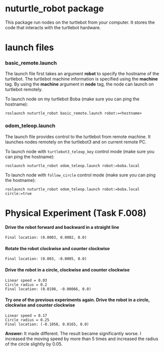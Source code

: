 # nuturtle_robot package

This package run nodes on the turtlebot from your computer. It stores the code that interacts with the turtlebot hardware.  

# launch files

### basic_remote.launch  

The launch file first takes an argument <b>robot</b> to specify the hostname of the turtlebot. The turtlebot machine information is specified using the <b>machine</b> tag. By using the <b>machine</b> argument in <b>node</b> tag, the node can launch on turtlebot remotely.  

To launch node on my turtlebot Boba (make sure you can ping the hostname):
```
roslaunch nuturtle_robot basic_remote.launch robot:=<hostname>
```

### odom_teleop.launch

The launch file provides control to the turtlebot from remote machine. It launches nodes remotely on the turtlebot3 and on current remote PC. 

To launch node with ```turtlebot3_teleop_key``` control mode (make sure you can ping the hostname):  
```
roslaunch nuturtle_robot odom_teleop.launch robot:=boba.local
```
 
To launch node with ```follow_circle``` control mode (make sure you can ping the hostname):  
```
roslaunch nuturtle_robot odom_teleop.launch robot:=boba.local circle:=true
```


# Physical Experiment (Task F.008)

#### Drive the robot forward and backward in a straight line

```
Final location: (0.0003, 0.0002, 0.0)
```
<gif>
 
 
#### Rotate the robot clockwise and counter clockwise

```
Final location: (0.003, -0.0005, 0.0)
```
<gif>

#### Drive the robot in a circle, clockwise and counter clockwise

```
Linear speed = 0.03
Circle radius = 0.2
Final location: (0.0198, -0.00066, 0.0)
```

<gif>

#### Try one of the previous experiments again. Drive the robot in a circle, clockwise and counter clockwise

```
Linear speed = 0.17
Circle radius = 0.25
Final location: (-0.1058, 0.0165, 0.0)
```

<b>Answer:</b> It made different. The result became significantly worse. I increased the moving speed by more than 5 times and increased the radius of the circle slightly by 0.05.

<gif>


